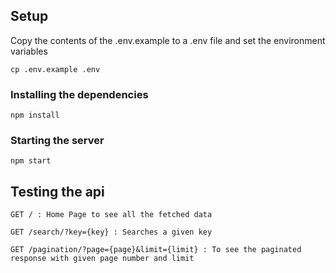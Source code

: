 ## Setup

Copy the contents of the .env.example to a .env file and set the environment variables

``` cp .env.example .env ```

### Installing the dependencies

``` npm install ```

### Starting the server

``` npm start ```

## Testing the api

``` GET / : Home Page to see all the fetched data ```

``` GET /search/?key={key} : Searches a given key ```

``` GET /pagination/?page={page}&limit={limit} : To see the paginated response with given page number and limit ```